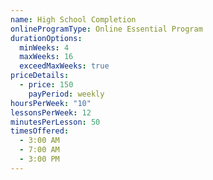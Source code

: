 ```yaml
---
name: High School Completion
onlineProgramType: Online Essential Program
durationOptions:
  minWeeks: 4
  maxWeeks: 16
  exceedMaxWeeks: true
priceDetails:
  - price: 150
    payPeriod: weekly
hoursPerWeek: "10"
lessonsPerWeek: 12
minutesPerLesson: 50
timesOffered:
  - 3:00 AM
  - 7:00 AM
  - 3:00 PM
---
```

